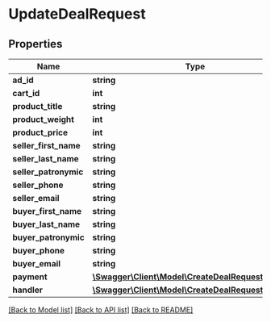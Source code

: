 # UpdateDealRequest

## Properties
Name | Type | Description | Notes
------------ | ------------- | ------------- | -------------
**ad_id** | **string** |  | [optional] 
**cart_id** | **int** |  | [optional] 
**product_title** | **string** |  | [optional] 
**product_weight** | **int** |  | [optional] 
**product_price** | **int** |  | [optional] 
**seller_first_name** | **string** |  | [optional] 
**seller_last_name** | **string** |  | [optional] 
**seller_patronymic** | **string** |  | [optional] 
**seller_phone** | **string** |  | [optional] 
**seller_email** | **string** |  | [optional] 
**buyer_first_name** | **string** |  | [optional] 
**buyer_last_name** | **string** |  | [optional] 
**buyer_patronymic** | **string** |  | [optional] 
**buyer_phone** | **string** |  | [optional] 
**buyer_email** | **string** |  | [optional] 
**payment** | [**\Swagger\Client\Model\CreateDealRequestPayment**](CreateDealRequestPayment.md) |  | [optional] 
**handler** | [**\Swagger\Client\Model\CreateDealRequestHandler**](CreateDealRequestHandler.md) |  | [optional] 

[[Back to Model list]](../README.md#documentation-for-models) [[Back to API list]](../README.md#documentation-for-api-endpoints) [[Back to README]](../README.md)


